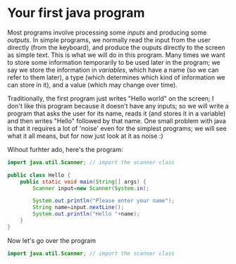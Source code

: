 Your first java program
===

Most programs involve processing some *inputs* and producing some *outputs*. In simple programs, we normally read the input from the user directly (from the keyboard), and produce the ouputs directly to the screen as simple text. This is what we will do in this program. Many times we want to store some information temporarily to be used later in the program; we say we store the information in *variables*, which have a name (so we can refer to them later), a type (which determines which kind of information we can store in it), and a value (which may change over time).

Traditionally, the first program just writes "Hello world" on the screen; I don't like this program because it doesn't have any inputs; so we will write a program that asks the user for its name, reads it (and stores it in a variable) and then  writes "Hello" followed by that name. One small problem with java is that it requires a lot of 'noise' even for the simplest programs; we will see what it all means, but for now just look at it as noise :)

Wihout furhter ado, here's the program:


```java
import java.util.Scanner; // import the scanner class

public class Hello {
    public static void main(String[] args) {
        Scanner input=new Scanner(System.in);

        System.out.println("Please enter your name");
        String name=input.nextLine();
        System.out.println("Hello "+name);
    }
}
```
Now let's go over the program

```Java
import java.util.Scanner; // import the scanner class
```

